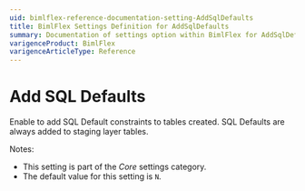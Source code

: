 ```yaml
---
uid: bimlflex-reference-documentation-setting-AddSqlDefaults
title: BimlFlex Settings Definition for AddSqlDefaults
summary: Documentation of settings option within BimlFlex for AddSqlDefaults
varigenceProduct: BimlFlex
varigenceArticleType: Reference
---
```


# Add SQL Defaults

Enable to add SQL Default constraints to tables created. SQL Defaults are always added to staging layer tables.

Notes:

* This setting is part of the *Core* settings category.
* The default value for this setting is `N`.